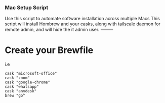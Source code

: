 ### Mac Setup Script
Use this script to automate software installation across multiple Macs
This script will install Hombrew and your casks, along with tailscale daemon for remote admin, and will hide the it admin user.
⸻

# Create your Brewfile
i.e
``` 
cask "microsoft-office"
cask "zoom"
cask "google-chrome"
cask "whatsapp"
cask "anydesk"
brew "go" 
```
